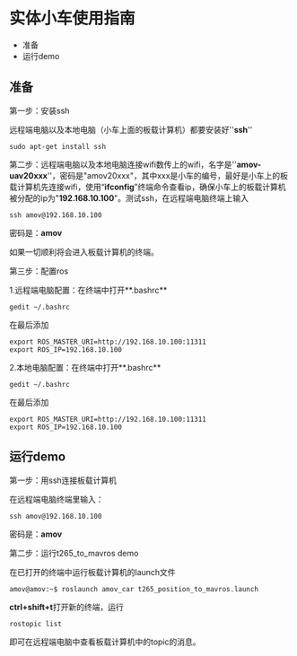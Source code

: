  # **实体小车使用指南**

- 准备
- 运行demo

## 准备

第一步：安装ssh

远程端电脑以及本地电脑（小车上面的板载计算机）都要安装好''**ssh**''

```
sudo apt-get install ssh
```

第二步：远程端电脑以及本地电脑连接wifi数传上的wifi，名字是''**amov-uav20xxx**''，密码是"amov20xxx"，其中xxx是小车的编号，最好是小车上的板载计算机先连接wifi，使用“**ifconfig**”终端命令查看ip，确保小车上的板载计算机被分配的ip为"**192.168.10.100**"。测试ssh，在远程端电脑终端上输入

```
ssh amov@192.168.10.100
```

密码是：**amov**

如果一切顺利将会进入板载计算机的终端。

第三步：配置ros

1.远程端电脑配置：在终端中打开**.bashrc**

```
gedit ~/.bashrc
```

在最后添加

```
export ROS_MASTER_URI=http://192.168.10.100:11311
export ROS_IP=192.168.10.100
```

2.本地电脑配置：在终端中打开**.bashrc**

```
gedit ~/.bashrc
```

在最后添加

```
export ROS_MASTER_URI=http://192.168.10.100:11311
export ROS_IP=192.168.10.100
```

## 运行demo

第一步：用ssh连接板载计算机

在远程端电脑终端里输入：

```
ssh amov@192.168.10.100
```

密码是：**amov**

第二步：运行t265_to_mavros demo

在已打开的终端中运行板载计算机的launch文件

```
amov@amov:~$ roslaunch amov_car t265_position_to_mavros.launch 
```

**ctrl+shift+t**打开新的终端，运行

```
rostopic list
```

即可在远程端电脑中查看板载计算机中的topic的消息。